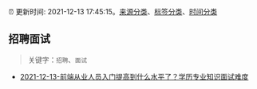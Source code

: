 :alarm_clock: 更新时间: 2021-12-13 17:45:15。[来源分类](../README.md)、[标签分类](../TAGS.md)、[时间分类](../TIMELINE.md)

## 招聘面试


> 关键字：`招聘`、`面试`



- [2021-12-13-前端从业人员入门提高到什么水平了？学历专业知识面试难度](https://www.v2ex.com/t/821976) 
